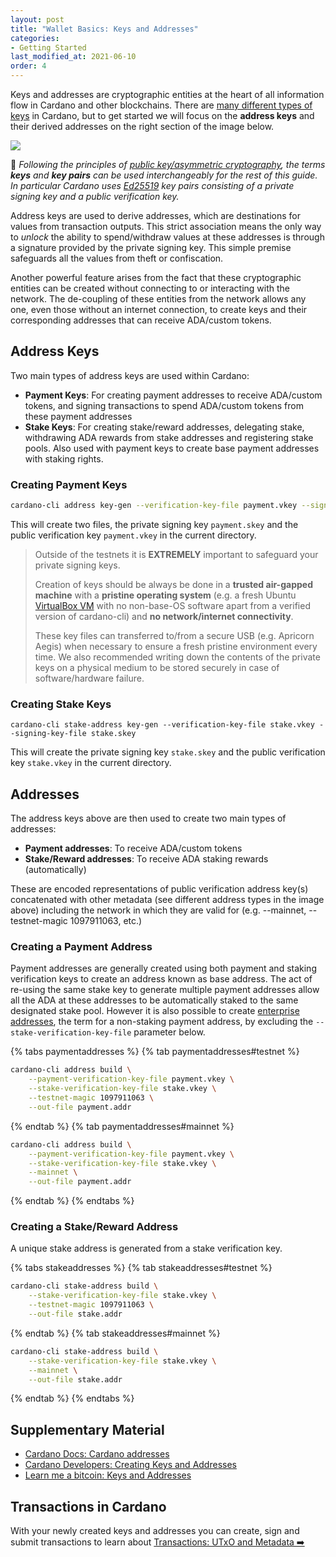 ```yaml
---
layout: post
title: "Wallet Basics: Keys and Addresses"
categories:
- Getting Started
last_modified_at: 2021-06-10
order: 4
---
```


Keys and addresses are cryptographic entities at the heart of all information flow in Cardano and other blockchains. There are [many different types of keys](https://cips.cardano.org/cips/cip5/) in Cardano, but to get started we will focus on the **address keys** and their derived addresses on the right section of the image below.

![](https://github.com/ilap/ShelleyStuffs/raw/master/images/ShelleyKeyAndAddresses.png)

📝 _Following the principles of [public key/asymmetric cryptography](https://www.blockchain-council.org/blockchain/how-does-blockchain-use-public-key-cryptography/), the terms **keys** and **key pairs** can be used interchangeably for the rest of this guide. In particular Cardano uses [Ed25519](https://en.wikipedia.org/wiki/EdDSA#Ed25519) key pairs consisting of a private signing key and a public verification key._

Address keys are used to derive addresses, which are destinations for values from transaction outputs. This strict association means the only way to _unlock_ the ability to spend/withdraw values at these addresses is through a signature provided by the private signing key. This simple premise safeguards all the values from theft or confiscation.

Another powerful feature arises from the fact that these cryptographic
entities can be created without connecting to or interacting with the network. The de-coupling of these entities from the network
allows any one, even those without an internet connection, to create keys and their corresponding addresses that can receive ADA/custom tokens.

## Address Keys

Two main types of address keys are used within Cardano:

- **Payment Keys**: For creating payment addresses to receive ADA/custom tokens, and signing transactions
  to spend ADA/custom tokens from these payment addresses
- **Stake Keys**: For creating stake/reward addresses, delegating
  stake, withdrawing ADA rewards from stake addresses and registering
  stake pools. Also used with payment keys to create base payment addresses with staking rights.

### Creating Payment Keys

```bash
cardano-cli address key-gen --verification-key-file payment.vkey --signing-key-file payment.skey
```

This will create two files, the private signing key `payment.skey` and the
public verification key `payment.vkey` in the current directory.

<blockquote class="media notice notice-danger"><i class="icon_ribbon_alt"></i><div markdown="1">

Outside of the testnets it is **EXTREMELY** important to safeguard
your private signing keys.

Creation of keys should be always be done in a **trusted air-gapped
machine** with a **pristine operating system** (e.g. a fresh Ubuntu
[VirtualBox VM](https://www.virtualbox.org/wiki/Downloads) with no
non-base-OS software apart from a verified version of cardano-cli) and
**no network/internet connectivity**. <!-- Signing transactions should
also be done in the air-gapped machine containing the private keys
where signed transactions can then be transferred out via a secure
USB. At no point should the signing keys be transferred to another
machine that is not air-gapped. -->

These key files can transferred to/from a secure USB (e.g. Apricorn
Aegis) when necessary to ensure a fresh pristine environment every
time. We also recommended writing down the contents of the private
keys on a physical medium to be stored securely in case of
software/hardware failure.

</div></blockquote>

### Creating Stake Keys

```
cardano-cli stake-address key-gen --verification-key-file stake.vkey --signing-key-file stake.skey
```

This will create the private signing key `stake.skey` and the public
verification key `stake.vkey` in the current directory.

## Addresses

The address keys above are then used to create two main types of addresses:

- **Payment addresses**: To receive ADA/custom tokens
- **Stake/Reward addresses**: To receive ADA staking rewards (automatically)

These are encoded representations of public verification address key(s) concatenated with other metadata (see
different address types in the image above) including the network in
which they are valid for (e.g. --mainnet, --testnet-magic 1097911063,
etc.)

### Creating a Payment Address

Payment addresses are generally created using both payment and staking
verification keys to create an address known as base address. The act of
re-using the same stake key to generate multiple payment addresses
allow all the ADA at these addresses to be automatically staked to the
same designated stake pool. However it is also possible to create
[enterprise
addresses](https://docs.cardano.org/en/latest/learn/types-addresses.html#enterprise-addresses),
the term for a non-staking payment address, by excluding the
`--stake-verification-key-file` parameter below.

{% tabs paymentaddresses %}
{% tab paymentaddresses#testnet %}
```bash
cardano-cli address build \
    --payment-verification-key-file payment.vkey \
    --stake-verification-key-file stake.vkey \
    --testnet-magic 1097911063 \
    --out-file payment.addr
```
{% endtab %}
{% tab paymentaddresses#mainnet %}
```bash
cardano-cli address build \
    --payment-verification-key-file payment.vkey \
    --stake-verification-key-file stake.vkey \
    --mainnet \
    --out-file payment.addr
```
{% endtab %}
{% endtabs %}

### Creating a Stake/Reward Address

A unique stake address is generated from a stake verification key.

{% tabs stakeaddresses %}
{% tab stakeaddresses#testnet %}
```bash
cardano-cli stake-address build \
    --stake-verification-key-file stake.vkey \
    --testnet-magic 1097911063 \
    --out-file stake.addr
```
{% endtab %}
{% tab stakeaddresses#mainnet %}
```bash
cardano-cli stake-address build \
    --stake-verification-key-file stake.vkey \
    --mainnet \
    --out-file stake.addr
```
{% endtab %}
{% endtabs %}

## Supplementary Material
- [Cardano Docs: Cardano addresses](https://docs.cardano.org/core-concepts/cardano-addresses)
- [Cardano Developers: Creating Keys and Addresses](https://developers.cardano.org/docs/stake-pool-course/handbook/keys-addresses/)
 - [Learn me a bitcoin: Keys and Addresses](https://learnmeabitcoin.com/beginners/keys_addresses)

## Transactions in Cardano 
With your newly created keys and addresses you can create, sign and
submit transactions to learn about [Transactions: UTxO and Metadata
 ➡️](https://learn.lovelace.academy/getting-started/transactions-utxo-and-metadata/)


